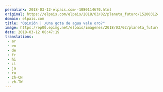```yaml
---
permalink: 2018-03-12-elpais.com--1080114670.html
original: https://elpais.com/elpais/2018/03/02/planeta_futuro/1520031242_787510.html#?ref=rss&format=simple&link=link
domain: elpais.com
title: "Opinión | ¿Una gota de agua vale oro?"
image: https://ep00.epimg.net/elpais/imagenes/2018/03/02/planeta_futuro/1520031242_787510_1520031933_rrss_normal.jpg
date: 2018-03-12 06:47:19
translations: 
 - ar
 - en
 - de
 - fr
 - hi
 - it
 - ja
 - ru
 - zh-CN
 - zh-TW
---
```


